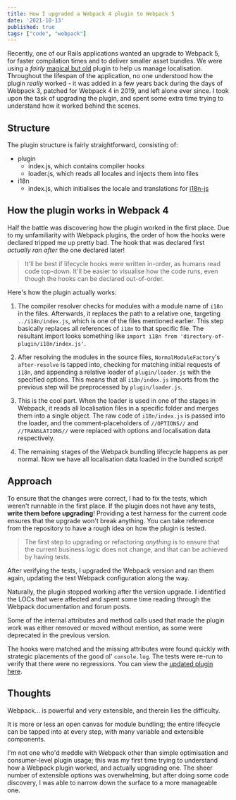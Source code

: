 ```yaml
---
title: How I upgraded a Webpack 4 plugin to Webpack 5
date: '2021-10-13'
published: true
tags: ["code", "webpack"]
---
```


Recently, one of our Rails applications wanted an upgrade to Webpack 5, for faster compilation times and to deliver smaller asset bundles. We were using a *fairly* [magical but old](https://github.com/chrome/Webpack-rails-i18n-js-plugin) plugin to help us manage localisation. Throughout the lifespan of the application, no one understood how the plugin *really* worked - it was added in a few years back during the days of Webpack 3, patched for Webpack 4 in 2019, and left alone ever since. I took upon the task of upgrading the plugin, and spent some extra time trying to understand how it worked behind the scenes.

## Structure

The plugin structure is fairly straightforward, consisting of:

- plugin
  - index.js, which contains compiler hooks
  - loader.js, which reads all locales and injects them into files
- i18n
  - index.js, which initialises the locale and translations for [i18n-js](https://github.com/fnando/i18n-js)

## How the plugin works in Webpack 4

Half the battle was discovering how the plugin worked in the first place. Due to my unfamiliarity with Webpack plugins, the order of how the hooks were declared tripped me up pretty bad. The hook that was declared first *actually ran after* the one declared later!

> It'll be best if lifecycle hooks were written in-order, as humans read code top-down. It'll be easier to visualise how the code runs, even though the hooks can be declared out-of-order.

Here's how the plugin actually works:

1. The compiler resolver checks for modules with a module name of `i18n` in the files. Afterwards, it replaces the path to a relative one, targeting `../i18n/index.js`, which is one of the files mentioned earlier. This step basically replaces all references of `i18n` to that specific file. The resultant import looks something like `import i18n from 'directory-of-plugin/i18n/index.js'`.

2. After resolving the modules in the source files, `NormalModuleFactory`'s `after-resolve` is tapped into, checking for matching initial requests of `i18n`, and appending a relative loader of `plugin/loader.js` with the specified options. This means that all `i18n/index.js` imports from the previous step will be preprocessed by `plugin/loader.js`.

3. This is the cool part. When the loader is used in one of the stages in Webpack, it reads all localisation files in a specific folder and merges them into a single object. The raw code of `i18n/index.js` is passed into the loader, and the comment-placeholders of `//OPTIONS//` and `//TRANSLATIONS//` were replaced with options and localisation data respectively.

4. The remaining stages of the Webpack bundling lifecycle happens as per normal. Now we have all localisation data loaded in the bundled script!

## Approach

To ensure that the changes were correct, I had to fix the tests, which weren't runnable in the first place. If the plugin does not have any tests, **write them before upgrading**! Providing a test harness for the current code ensures that the upgrade won't break anything. You can take reference from the repository to have a rough idea on how the plugin is tested.

> The first step to upgrading or refactoring *anything* is to ensure that the current business logic does not change, and that can be achieved by having tests.

After verifying the tests, I upgraded the Webpack version and ran them again, updating the test Webpack configuration along the way.

Naturally, the plugin stopped working after the version upgrade. I identified the LOCs that were affected and spent some time reading through the Webpack documentation and forum posts.

Some of the internal attributes and method calls used that made the plugin work was either removed or moved without mention, as some were deprecated in the previous version. 

The hooks were matched and the missing attributes were found quickly with strategic placements of the good ol' `console.log`. The tests were re-run to verify that there were no regressions. You can view the [updated plugin here](https://github.com/causztic/Webpack-rails-i18n-js-plugin).

## Thoughts

Webpack... is powerful and very extensible, and therein lies the difficulty.

It is more or less an open canvas for module bundling; the entire lifecycle can be tapped into at every step, with many variable and extensible components.

I'm not one who'd meddle with Webpack other than simple optimisation and consumer-level plugin usage; this was my first time trying to understand how a Webpack plugin worked, and actually upgrading one. The sheer number of extensible options was overwhelming, but after doing some code discovery, I was able to narrow down the surface to a more manageable one.
